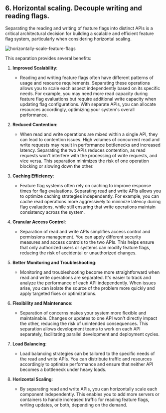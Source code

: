 ## 6. Horizontal scaling. Decouple writing and reading flags.

Separating the reading and writing of feature flags into distinct APIs is a critical architectural decision for building a scalable and efficient feature flag system, particularly when considering horizontal scaling. 

![horizontally-scale-feature-flags](https://github.com/ardeche07/unleash/assets/87366358/904c9660-b26f-4fc0-b832-705a46a22dff)

This separation provides several benefits:

1. **Improved Scalability**:
   - Reading and writing feature flags often have different patterns of usage and resource requirements. Separating these operations allows you to scale each aspect independently based on its specific needs. For example, you may need more read capacity during feature flag evaluations but require additional write capacity when updating flag configurations. With separate APIs, you can allocate resources accordingly, optimizing your system's overall performance.

2. **Reduced Contention**:
   - When read and write operations are mixed within a single API, they can lead to contention issues. High volumes of concurrent read and write requests may result in performance bottlenecks and increased latency. Separating the two APIs reduces contention, as read requests won't interfere with the processing of write requests, and vice versa. This separation minimizes the risk of one operation blocking or slowing down the other.

3. **Caching Efficiency**:
   - Feature flag systems often rely on caching to improve response times for flag evaluations. Separating read and write APIs allows you to optimize caching strategies independently. For example, you can cache read operations more aggressively to minimize latency during flag evaluations, while still ensuring that write operations maintain consistency across the system.

4. **Granular Access Control**:
   - Separation of read and write APIs simplifies access control and permissions management. You can apply different security measures and access controls to the two APIs. This helps ensure that only authorized users or systems can modify feature flags, reducing the risk of accidental or unauthorized changes.

5. **Better Monitoring and Troubleshooting**:
   - Monitoring and troubleshooting become more straightforward when read and write operations are separated. It's easier to track and analyze the performance of each API independently. When issues arise, you can isolate the source of the problem more quickly and apply targeted fixes or optimizations.

6. **Flexibility and Maintenance**:
   - Separation of concerns makes your system more flexible and maintainable. Changes or updates to one API won't directly impact the other, reducing the risk of unintended consequences. This separation allows development teams to work on each API separately, facilitating parallel development and deployment cycles.

7. **Load Balancing**:
   - Load balancing strategies can be tailored to the specific needs of the read and write APIs. You can distribute traffic and resources accordingly to optimize performance and ensure that neither API becomes a bottleneck under heavy loads.

8. **Horizontal Scaling**:
   - By separating read and write APIs, you can horizontally scale each component independently. This enables you to add more servers or containers to handle increased traffic for reading feature flags, writing updates, or both, depending on the demand.
